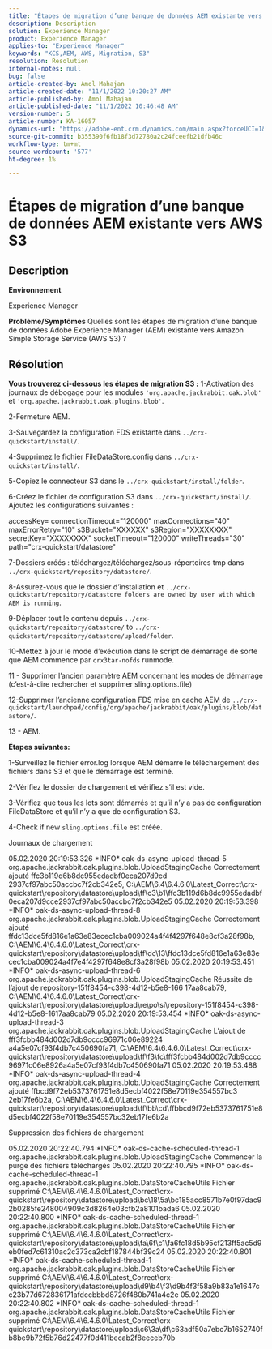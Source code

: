 ```yaml
---
title: "Étapes de migration d’une banque de données AEM existante vers AWS S3"
description: Description
solution: Experience Manager
product: Experience Manager
applies-to: "Experience Manager"
keywords: "KCS,AEM, AWS, Migration, S3"
resolution: Resolution
internal-notes: null
bug: false
article-created-by: Amol Mahajan
article-created-date: "11/1/2022 10:20:27 AM"
article-published-by: Amol Mahajan
article-published-date: "11/1/2022 10:46:48 AM"
version-number: 5
article-number: KA-16057
dynamics-url: "https://adobe-ent.crm.dynamics.com/main.aspx?forceUCI=1&pagetype=entityrecord&etn=knowledgearticle&id=41f450c8-ce59-ed11-9561-6045bd006a22"
source-git-commit: b355390f6fb18f3d72780a2c24fceefb21dfb46c
workflow-type: tm+mt
source-wordcount: '577'
ht-degree: 1%

---
```


# Étapes de migration d’une banque de données AEM existante vers AWS S3

## Description


<b>Environnement</b>

Experience Manager


<b>Problème/Symptômes</b>
Quelles sont les étapes de migration d’une banque de données Adobe Experience Manager (AEM) existante vers Amazon Simple Storage Service (AWS S3) ?


## Résolution

<b>Vous trouverez ci-dessous les étapes de migration S3 :</b>
1-Activation des journaux de débogage pour les modules `'org.apache.jackrabbit.oak.blob'` et `'org.apache.jackrabbit.oak.plugins.blob'`.

2-Fermeture AEM.

3-Sauvegardez la configuration FDS existante dans `../crx-quickstart/install/`.

4-Supprimez le fichier FileDataStore.config dans `../crx-quickstart/install/`.

5-Copiez le connecteur S3 dans le `../crx-quickstart/install/folder`.

6-Créez le fichier de configuration S3 dans `../crx-quickstart/install/`. Ajoutez les configurations suivantes :

accessKey= connectionTimeout=&quot;120000&quot; maxConnections=&quot;40&quot; maxErrorRetry=&quot;10&quot; s3Bucket=&quot;XXXXXX&quot; s3Region=&quot;XXXXXXXX&quot; secretKey=&quot;XXXXXXXX&quot; socketTimeout=&quot;120000&quot; writeThreads=&quot;30&quot; path=&quot;crx-quickstart/datastore&quot;

7-Dossiers créés : téléchargez/téléchargez/sous-répertoires tmp dans `../crx-quickstart/repository/datastore/`.

8-Assurez-vous que le dossier d’installation et `../crx-quickstart/repository/datastore folders are owned by user with which AEM is running`.

9-Déplacer tout le contenu depuis `../crx-quickstart/repository/datastore/` to `../crx-quickstart/repository/datastore/upload/folder`.

10-Mettez à jour le mode d’exécution dans le script de démarrage de sorte que AEM commence par `crx3tar-nofds` runmode.

11 - Supprimer l’ancien paramètre AEM concernant les modes de démarrage (c’est-à-dire rechercher et supprimer sling.options.file)

12-Supprimer l’ancienne configuration FDS mise en cache AEM de `../crx-quickstart/launchpad/config/org/apache/jackrabbit/oak/plugins/blob/datastore/`.

13 - AEM.

<b>Étapes suivantes:</b>

1-Surveillez le fichier error.log lorsque AEM démarre le téléchargement des fichiers dans S3 et que le démarrage est terminé.

2-Vérifiez le dossier de chargement et vérifiez s’il est vide.

3-Vérifiez que tous les lots sont démarrés et qu’il n’y a pas de configuration FileDataStore et qu’il n’y a que de configuration S3.

4-Check if new `sling.options.file` est créée.

Journaux de chargement

05.02.2020 20:19:53.326 \*INFO\* oak-ds-async-upload-thread-5 org.apache.jackrabbit.oak.plugins.blob.UploadStagingCache Correctement ajouté ffc3b119d6b8dc955edadbf0eca207d9cd 2937cf97abc50accbc7f2cb342e5, C:\AEM\6.4\6.4.6.0\Latest_Correct\crx-quickstart\repository\datastore\upload\ff\c3\b1\ffc3b119d6b8dc9955edadbf0eca207d9cce2937cf97abc50accbc7f2cb342e5 05.02.2020 20:19:53.398 \*INFO\* oak-ds-async-upload-thread-8 org.apache.jackrabbit.oak.plugins.blob.UploadStagingCache Correctement ajouté ffdc13dce5fd816e1a63e83ecec1cba009024a4f4f4297f648e8cf3a28f98b, C:\AEM\6.4\6.4.6.0\Latest_Correct\crx-quickstart\repository\datastore\upload\ff\dc\13\ffdc13dce5fd816e1a63e83ecec1cba009024a4f7e4f4297f648e8cf3a28f98b 05.02.2020 20:19:53.451 \*INFO\* oak-ds-async-upload-thread-6 org.apache.jackrabbit.oak.plugins.blob.UploadStagingCache Réussite de l’ajout de repository-151f8454-c398-4d12-b5e8-166 17aa8cab79, C:\AEM\6.4\6.4.6.0\Latest_Correct\crx-quickstart\repository\datastore\upload\re\po\si\repository-151f8454-c398-4d12-b5e8-1617aa8cab79 05.02.2020 20:19:53.454 \*INFO\* oak-ds-async-upload-thread-3 org.apache.jackrabbit.oak.plugins.blob.UploadStagingCache L’ajout de fff3fcbb484d002d7db9cccc96971c06e89224 a4a5e07cf93f4db7c450690fa71, C:\AEM\6.4\6.4.6.0\Latest_Correct\crx-quickstart\repository\datastore\upload\ff\f3\fc\fff3fcbb484d002d7db9cccc96971c06e8926a4a5e07cf93f4db7c450690fa71 05.02.2020 20:19:53.488 \*INFO\* oak-ds-async-upload-thread-4 org.apache.jackrabbit.oak.plugins.blob.UploadStagingCache Correctement ajouté ffbcd9f72eb5373761751e8d5ecbf4022f58e70119e354557bc3 2eb17fe6b2a, C:\AEM\6.4\6.4.6.0\Latest_Correct\crx-quickstart\repository\datastore\upload\ff\bb\cd\ffbbcd9f72eb5373761751e8d5ecbf4022f58e70119e354557bc32eb17fe6b2a

Suppression des fichiers de chargement

05.02.2020 20:22:40.794 \*INFO\* oak-ds-cache-scheduled-thread-1 org.apache.jackrabbit.oak.plugins.blob.UploadStagingCache Commencer la purge des fichiers téléchargés 05.02.2020 20:22:40.795 \*INFO\* oak-ds-cache-scheduled-thread-1 org.apache.jackrabbit.oak.plugins.blob.DataStoreCacheUtils Fichier supprimé C:\AEM\6.4\6.4.6.0\Latest_Correct\crx-quickstart\repository\datastore\upload\bc\18\5a\bc185acc8571b7e0f97dac92b0285fe248004909c3d8264e03cfb2a8101bada6 05.02.2020 20:22:40.800 \*INFO\* oak-ds-cache-scheduled-thread-1 org.apache.jackrabbit.oak.plugins.blob.DataStoreCacheUtils Fichier supprimé C:\AEM\6.4\6.4.6.0\Latest_Correct\crx-quickstart\repository\datastore\upload\fa\6f\c1\fa6fc18d5b95cf213ff5ac5d9eb0fed7c61310ac2c373ca2cbf187844bf39c24 05.02.2020 20:22:40.801 \*INFO\* oak-ds-cache-scheduled-thread-1 org.apache.jackrabbit.oak.plugins.blob.DataStoreCacheUtils Fichier supprimé C:\AEM\6.4\6.4.6.0\Latest_Correct\crx-quickstart\repository\datastore\upload\d9\b4\f3\d9b4f3f58a9b83a1e1647cc23b77d672836171afdccbbbd8726f480b741a4c2e 05.02.2020 20:22:40.802 \*INFO\* oak-ds-cache-scheduled-thread-1 org.apache.jackrabbit.oak.plugins.blob.DataStoreCacheUtils Fichier supprimé C:\AEM\6.4\6.4.6.0\Latest_Correct\crx-quickstart\repository\datastore\upload\c6\3a\df\c63adf50a7ebc7b1652740fb8be9b72f5b76d22477f0d411becab2f8eeceb70b
